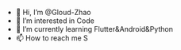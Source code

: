 - 👋 Hi, I’m @Gloud-Zhao
- 👀 I’m interested in Code
- 🌱 I’m currently learning Flutter&Android&Python
- 📫 How to reach me S

<!---
Gloud-Zhao/Gloud-Zhao is a ✨ special ✨ repository because its `README.md` (this file) appears on your GitHub profile.
You can click the Preview link to take a look at your changes.
--->
